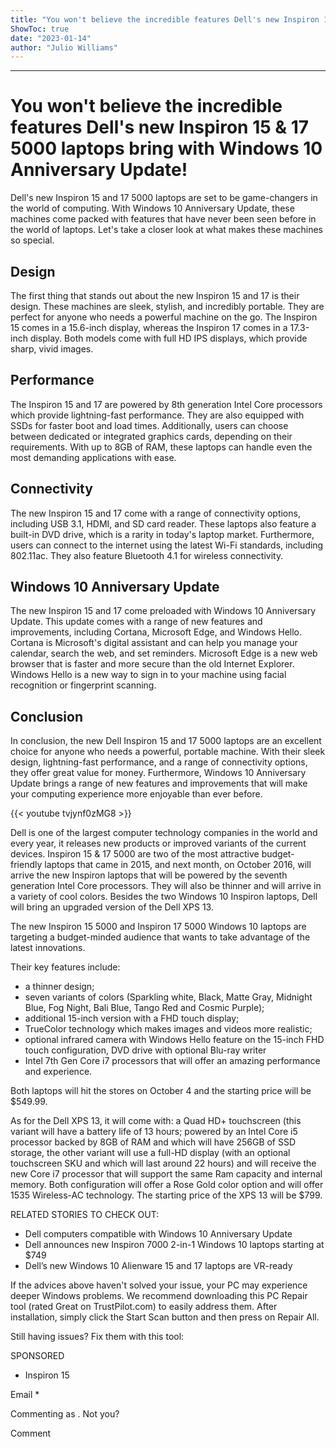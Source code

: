 ```yaml
---
title: "You won't believe the incredible features Dell's new Inspiron 15 & 17 5000 laptops bring with Windows 10 Anniversary Update!"
ShowToc: true 
date: "2023-01-14"
author: "Julio Williams"
---
```

*****
# You won't believe the incredible features Dell's new Inspiron 15 & 17 5000 laptops bring with Windows 10 Anniversary Update!

Dell's new Inspiron 15 and 17 5000 laptops are set to be game-changers in the world of computing. With Windows 10 Anniversary Update, these machines come packed with features that have never been seen before in the world of laptops. Let's take a closer look at what makes these machines so special.

## Design

The first thing that stands out about the new Inspiron 15 and 17 is their design. These machines are sleek, stylish, and incredibly portable. They are perfect for anyone who needs a powerful machine on the go. The Inspiron 15 comes in a 15.6-inch display, whereas the Inspiron 17 comes in a 17.3-inch display. Both models come with full HD IPS displays, which provide sharp, vivid images.

## Performance

The Inspiron 15 and 17 are powered by 8th generation Intel Core processors which provide lightning-fast performance. They are also equipped with SSDs for faster boot and load times. Additionally, users can choose between dedicated or integrated graphics cards, depending on their requirements. With up to 8GB of RAM, these laptops can handle even the most demanding applications with ease.

## Connectivity

The new Inspiron 15 and 17 come with a range of connectivity options, including USB 3.1, HDMI, and SD card reader. These laptops also feature a built-in DVD drive, which is a rarity in today's laptop market. Furthermore, users can connect to the internet using the latest Wi-Fi standards, including 802.11ac. They also feature Bluetooth 4.1 for wireless connectivity.

## Windows 10 Anniversary Update

The new Inspiron 15 and 17 come preloaded with Windows 10 Anniversary Update. This update comes with a range of new features and improvements, including Cortana, Microsoft Edge, and Windows Hello. Cortana is Microsoft's digital assistant and can help you manage your calendar, search the web, and set reminders. Microsoft Edge is a new web browser that is faster and more secure than the old Internet Explorer. Windows Hello is a new way to sign in to your machine using facial recognition or fingerprint scanning.

## Conclusion

In conclusion, the new Dell Inspiron 15 and 17 5000 laptops are an excellent choice for anyone who needs a powerful, portable machine. With their sleek design, lightning-fast performance, and a range of connectivity options, they offer great value for money. Furthermore, Windows 10 Anniversary Update brings a range of new features and improvements that will make your computing experience more enjoyable than ever before.

{{< youtube tvjynf0zMG8 >}} 



Dell is one of the largest computer technology companies in the world and every year, it releases new products or improved variants of the current devices. Inspiron 15 & 17 5000 are two of the most attractive budget-friendly laptops that came in 2015, and next month, on October 2016, will arrive the new Inspiron laptops that will be powered by the seventh generation Intel Core processors. They will also be thinner and will arrive in a variety of cool colors. Besides the two Windows 10 Inspiron laptops, Dell will bring an upgraded version of the Dell XPS 13.
 
The new Inspiron 15 5000 and Inspiron 17 5000 Windows 10 laptops are targeting a budget-minded audience that wants to take advantage of the latest innovations.
 
Their key features include:
 
- a thinner design;
 - seven variants of colors (Sparkling white, Black, Matte Gray, Midnight Blue, Fog Night, Bali Blue, Tango Red and Cosmic Purple);
 - additional 15-inch version with a FHD touch display;
 - TrueColor technology which makes images and videos more realistic;
 - optional infrared camera with Windows Hello feature on the 15-inch FHD touch configuration, DVD drive with optional Blu-ray writer
 - Intel 7th Gen Core i7 processors that will offer an amazing performance and experience.

 
Both laptops will hit the stores on October 4 and the starting price will be $549.99.
 
As for the Dell XPS 13, it will come with: a Quad HD+ touchscreen (this variant will have a battery life of 13 hours; powered by an Intel Core i5 processor backed by 8GB of RAM and which will have 256GB of SSD storage, the other variant will use a full-HD display (with an optional touchscreen SKU and which will last around 22 hours) and will receive the new Core i7 processor that will support the same Ram capacity and internal memory. Both configuration will offer a Rose Gold color option and will offer 1535 Wireless-AC technology. The starting price of the XPS 13 will be $799.
 
RELATED STORIES TO CHECK OUT:
 
- Dell computers compatible with Windows 10 Anniversary Update
 - Dell announces new Inspiron 7000 2-in-1 Windows 10 laptops starting at $749
 - Dell’s new Windows 10 Alienware 15 and 17 laptops are VR-ready

 

 
If the advices above haven't solved your issue, your PC may experience deeper Windows problems. We recommend downloading this PC Repair tool (rated Great on TrustPilot.com) to easily address them. After installation, simply click the Start Scan button and then press on Repair All.
 
Still having issues? Fix them with this tool:
 
SPONSORED
 
- Inspiron 15

 
Email * 
 

Commenting as .
Not you?

 
Comment 





